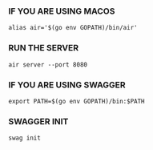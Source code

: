 ### IF YOU ARE USING MACOS

`alias air='$(go env GOPATH)/bin/air'`

### RUN THE SERVER

`air server --port 8080`

### IF YOU ARE USING SWAGGER

`export PATH=$(go env GOPATH)/bin:$PATH`

### SWAGGER INIT

`swag init`
